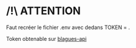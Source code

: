 # /!\ ATTENTION

Faut recréer le fichier .env avec dedans TOKEN = <votre token>.

Token obtenable sur [blagues-api](https://www.blagues-api.fr/)
